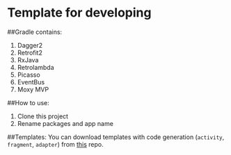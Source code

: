 # Template for developing

##Gradle contains:

1. Dagger2
2. Retrofit2
3. RxJava
4. Retrolambda
5. Picasso
6. EventBus
7. Moxy MVP

##How to use:
1. Clone this project
2. Rename packages and app name


##Templates:
You can download templates with code generation (`activity`, `fragment`, `adapter`) from [this](https://github.com/NoNews/CodeGeneration) repo.

